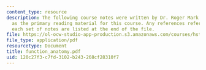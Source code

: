 ```yaml
---
content_type: resource
description: The following course notes were written by Dr. Roger Mark. These serve
  as the primary reading material for this course. Any references referred to within
  each set of notes are listed at the end of the file.
file: https://ol-ocw-studio-app-production.s3.amazonaws.com/courses/hst-542j-quantitative-physiology-organ-transport-systems-spring-2004/120c27f3c7fd3102b243268cf28310f7_function_anatomy.pdf
file_type: application/pdf
resourcetype: Document
title: function_anatomy.pdf
uid: 120c27f3-c7fd-3102-b243-268cf28310f7
---
```

